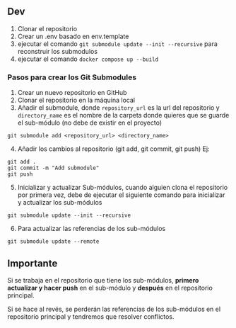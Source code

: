 ## Dev

1. Clonar el repositorio
2. Crear un .env basado en env.template
3. ejecutar el comando `git submodule update --init --recursive` para reconstruir los submodulos
4. ejecutar el comando `docker compose up --build`

### Pasos para crear los Git Submodules

1. Crear un nuevo repositorio en GitHub
2. Clonar el repositorio en la máquina local
3. Añadir el submodule, donde `repository_url` es la url del repositorio y `directory_name` es el nombre de la carpeta donde quieres que se guarde el sub-módulo (no debe de existir en el proyecto)

```
git submodule add <repository_url> <directory_name>
```

4. Añadir los cambios al repositorio (git add, git commit, git push)
   Ej:

```
git add .
git commit -m "Add submodule"
git push
```

5. Inicializar y actualizar Sub-módulos, cuando alguien clona el repositorio por primera vez, debe de ejecutar el siguiente comando para inicializar y actualizar los sub-módulos

```
git submodule update --init --recursive
```

6. Para actualizar las referencias de los sub-módulos

```
git submodule update --remote
```

## Importante

Si se trabaja en el repositorio que tiene los sub-módulos, **primero actualizar y hacer push** en el sub-módulo y **después** en el repositorio principal.

Si se hace al revés, se perderán las referencias de los sub-módulos en el repositorio principal y tendremos que resolver conflictos.
